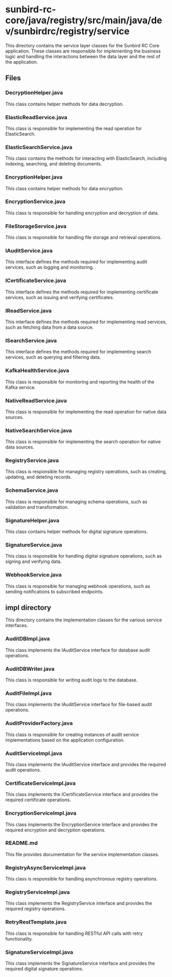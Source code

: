 # sunbird-rc-core/java/registry/src/main/java/dev/sunbirdrc/registry/service

This directory contains the service layer classes for the Sunbird RC Core application. These classes are responsible for implementing the business logic and handling the interactions between the data layer and the rest of the application.

## Files

### DecryptionHelper.java
This class contains helper methods for data decryption.

### ElasticReadService.java
This class is responsible for implementing the read operation for ElasticSearch.

### ElasticSearchService.java
This class contains the methods for interacting with ElasticSearch, including indexing, searching, and deleting documents.

### EncryptionHelper.java
This class contains helper methods for data encryption.

### EncryptionService.java
This class is responsible for handling encryption and decryption of data.

### FileStorageService.java
This class is responsible for handling file storage and retrieval operations.

### IAuditService.java
This interface defines the methods required for implementing audit services, such as logging and monitoring.

### ICertificateService.java
This interface defines the methods required for implementing certificate services, such as issuing and verifying certificates.

### IReadService.java
This interface defines the methods required for implementing read services, such as fetching data from a data source.

### ISearchService.java
This interface defines the methods required for implementing search services, such as querying and filtering data.

### KafkaHealthService.java
This class is responsible for monitoring and reporting the health of the Kafka service.

### NativeReadService.java
This class is responsible for implementing the read operation for native data sources.

### NativeSearchService.java
This class is responsible for implementing the search operation for native data sources.

### RegistryService.java
This class is responsible for managing registry operations, such as creating, updating, and deleting records.

### SchemaService.java
This class is responsible for managing schema operations, such as validation and transformation.

### SignatureHelper.java
This class contains helper methods for digital signature operations.

### SignatureService.java
This class is responsible for handling digital signature operations, such as signing and verifying data.

### WebhookService.java
This class is responsible for managing webhook operations, such as sending notifications to subscribed endpoints.

## impl directory

This directory contains the implementation classes for the various service interfaces.

### AuditDBImpl.java
This class implements the IAuditService interface for database audit operations.

### AuditDBWriter.java
This class is responsible for writing audit logs to the database.

### AuditFileImpl.java
This class implements the IAuditService interface for file-based audit operations.

### AuditProviderFactory.java
This class is responsible for creating instances of audit service implementations based on the application configuration.

### AuditServiceImpl.java
This class implements the IAuditService interface and provides the required audit operations.

### CertificateServiceImpl.java
This class implements the ICertificateService interface and provides the required certificate operations.

### EncryptionServiceImpl.java
This class implements the EncryptionService interface and provides the required encryption and decryption operations.

### README.md
This file provides documentation for the service implementation classes.

### RegistryAsyncServiceImpl.java
This class is responsible for handling asynchronous registry operations.

### RegistryServiceImpl.java
This class implements the RegistryService interface and provides the required registry operations.

### RetryRestTemplate.java
This class is responsible for handling RESTful API calls with retry functionality.

### SignatureServiceImpl.java
This class implements the SignatureService interface and provides the required digital signature operations.
